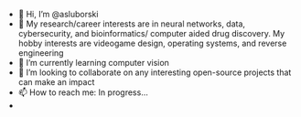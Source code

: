 - 👋 Hi, I’m @asluborski
- 👀 My research/career interests are in neural networks, data, cybersecurity, and bioinformatics/ computer aided drug discovery. My hobby interests are
videogame design, operating systems, and reverse engineering
- 🌱 I’m currently learning computer vision 
- 💞️ I’m looking to collaborate on any interesting open-source projects that can make an impact 
- 📫 How to reach me: In progress...
- 
